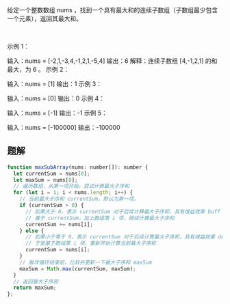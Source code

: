 
给定一个整数数组 nums ，找到一个具有最大和的连续子数组（子数组最少包含一个元素），返回其最大和。

 

示例 1：

输入：nums = [-2,1,-3,4,-1,2,1,-5,4]
输出：6
解释：连续子数组 [4,-1,2,1] 的和最大，为 6 。
示例 2：

输入：nums = [1]
输出：1
示例 3：

输入：nums = [0]
输出：0
示例 4：

输入：nums = [-1]
输出：-1
示例 5：

输入：nums = [-100000]
输出：-100000


## 题解
```js
function maxSubArray(nums: number[]): number {
  let currentSum = nums[0];
  let maxSum = nums[0];
  // 遍历数组，从第一项开始，尝试计算最大子序和
  for (let i = 1; i < nums.length; i++) {
    // 当前最大子序和 currentSum，默认为第一项，
    if (currentSum > 0) {
      // 如果大于 0，表示 currentSum 对于后续计算最大子序和，具有增益效果 buff
      // 基于 currentSum，加上数组第 i 项，继续计算最大子序和
      currentSum += nums[i];
    } else {
      // 如果小于等于 0，表示 currentSum 对于后续计算最大子序和，具有减益效果 debuff 或者无效果
      // 于是基于数组第 i 项，重新开始计算当前最大子序和
      currentSum = nums[i];
    }
    // 每次循环结束前，比较并更新一下最大子序和 maxSum
    maxSum = Math.max(currentSum, maxSum);
  }
  // 返回最大子序和
  return maxSum;
};
```